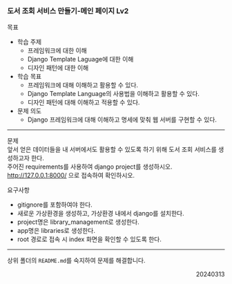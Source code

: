 ### 도서 조회 서비스 만들기-메인 페이지 Lv2
목표  
  - 학습 주제
    - 프레임워크에 대한 이해
    - Django Template Laguage에 대한 이해
    - 디자인 패턴에 대한 이해
  - 학습 목표
    - 프레임워크에 대해 이해하고 활용할 수 있다.
    - Django Template Language의 사용법을 이해하고 활용할 수 있다.
    - 디자인 패턴에 대해 이해하고 적용할 수 있다.
  - 문제 의도
    - Django 프레임워크에 대해 이해하고 명세에 맞춰 웹 서버를 구현할 수 있다.
---
문제  
앞서 얻은 데이터들을 내 서버에서도 활용할 수 있도록 하기 위해 도서 조회 서비스를 생성하고자 한다.  
주어진 requirements를 사용하여 django project를 생성하시오.  
http://127.0.0.1:8000/ 으로 접속하여 확인하시오.  

요구사항  
- gitignore를 포함하여야 한다.
- 새로운 가상환경을 생성하고, 가상환경 내에서 django를 설치한다.
- project명은 library_management로 생성한다.
- app명은 libraries로 생성한다.
- root 경로로 접속 시 index 화면을 확인할 수 있도록 한다.
---
상위 폴더의 `README.md`를 숙지하여 문제를 해결합니다.
<div style="text-align: right">20240313</div>